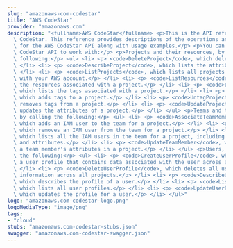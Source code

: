 ```yaml
---
slug: "amazonaws-com-codestar"
title: "AWS CodeStar"
provider: "amazonaws.com"
description: "<fullname>AWS CodeStar</fullname> <p>This is the API reference for AWS\
  \ CodeStar. This reference provides descriptions of the operations and data types\
  \ for the AWS CodeStar API along with usage examples.</p> <p>You can use the AWS\
  \ CodeStar API to work with:</p> <p>Projects and their resources, by calling the\
  \ following:</p> <ul> <li> <p> <code>DeleteProject</code>, which deletes a project.</p>\
  \ </li> <li> <p> <code>DescribeProject</code>, which lists the attributes of a project.</p>\
  \ </li> <li> <p> <code>ListProjects</code>, which lists all projects associated\
  \ with your AWS account.</p> </li> <li> <p> <code>ListResources</code>, which lists\
  \ the resources associated with a project.</p> </li> <li> <p> <code>ListTagsForProject</code>,\
  \ which lists the tags associated with a project.</p> </li> <li> <p> <code>TagProject</code>,\
  \ which adds tags to a project.</p> </li> <li> <p> <code>UntagProject</code>, which\
  \ removes tags from a project.</p> </li> <li> <p> <code>UpdateProject</code>, which\
  \ updates the attributes of a project.</p> </li> </ul> <p>Teams and team members,\
  \ by calling the following:</p> <ul> <li> <p> <code>AssociateTeamMember</code>,\
  \ which adds an IAM user to the team for a project.</p> </li> <li> <p> <code>DisassociateTeamMember</code>,\
  \ which removes an IAM user from the team for a project.</p> </li> <li> <p> <code>ListTeamMembers</code>,\
  \ which lists all the IAM users in the team for a project, including their roles\
  \ and attributes.</p> </li> <li> <p> <code>UpdateTeamMember</code>, which updates\
  \ a team member's attributes in a project.</p> </li> </ul> <p>Users, by calling\
  \ the following:</p> <ul> <li> <p> <code>CreateUserProfile</code>, which creates\
  \ a user profile that contains data associated with the user across all projects.</p>\
  \ </li> <li> <p> <code>DeleteUserProfile</code>, which deletes all user profile\
  \ information across all projects.</p> </li> <li> <p> <code>DescribeUserProfile</code>,\
  \ which describes the profile of a user.</p> </li> <li> <p> <code>ListUserProfiles</code>,\
  \ which lists all user profiles.</p> </li> <li> <p> <code>UpdateUserProfile</code>,\
  \ which updates the profile for a user.</p> </li> </ul>"
logo: "amazonaws.com-codestar-logo.png"
logoMediaType: "image/png"
tags:
- "cloud"
stubs: "amazonaws.com-codestar-stubs.json"
swagger: "amazonaws.com-codestar-swagger.json"
---
```

